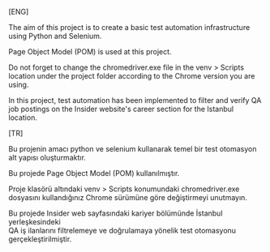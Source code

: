 [ENG]

The aim of this project is to create a basic test automation infrastructure using Python and Selenium.

Page Object Model (POM) is used at this project.

Do not forget to change the chromedriver.exe file in the venv > Scripts location under the project folder according to the Chrome version you are using.

In this project, test automation has been implemented to filter and verify QA job postings on the Insider website's career section for the Istanbul location.

[TR]

Bu projenin amacı python ve selenium kullanarak temel bir test otomasyon alt yapısı oluşturmaktır.

Bu projede Page Object Model (POM) kullanılmıştır.

Proje klasörü altındaki venv > Scripts konumundaki chromedriver.exe dosyasını kullandığınız Chrome sürümüne göre değiştirmeyi unutmayın.

Bu projede Insider web sayfasındaki kariyer bölümünde İstanbul yerleşkesindeki \
QA iş ilanlarını filtrelemeye ve doğrulamaya yönelik test otomasyonu gerçekleştirilmiştir.
